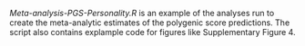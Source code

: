 
*Meta-analysis-PGS-Personality.R* is an example of the analyses run to create the meta-analytic estimates of the polygenic score predictions. The script also contains explample code for figures like Supplementary Figure 4. 
